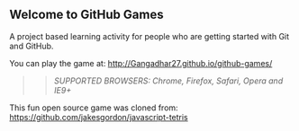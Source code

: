 ## Welcome to GitHub Games

A project based learning activity for people who are getting started with Git and GitHub.

You can play the game at: http://Gangadhar27.github.io/github-games/

>> _*SUPPORTED BROWSERS*: Chrome, Firefox, Safari, Opera and IE9+_

This fun open source game was cloned from: https://github.com/jakesgordon/javascript-tetris

